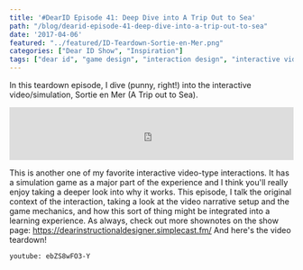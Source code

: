 ```yaml
---
title: '#DearID Episode 41: Deep Dive into A Trip Out to Sea'
path: "/blog/dearid-episode-41-deep-dive-into-a-trip-out-to-sea"
date: '2017-04-06'
featured: "../featured/ID-Teardown-Sortie-en-Mer.png"
categories: ["Dear ID Show", "Inspiration"]
tags: ["dear id", "game design", "interaction design", "interactive video", "teardown"]
---
```


In this teardown episode, I dive (punny, right!) into the interactive video/simulation, Sortie en Mer (A Trip out to Sea).

<iframe src="https://simplecast.com/e/59987?style=medium-light" width="100%" height="94px" frameborder="0" scrolling="no" seamless=""></iframe>

This is another one of my favorite interactive video-type interactions. It has a simulation game as a major part of the experience and I think you'll really enjoy taking a deeper look into why it works. This episode, I talk the original context of the interaction, taking a look at the video narrative setup and the game mechanics, and how this sort of thing might be integrated into a learning experience. As always, check out more shownotes on the show page: https://dearinstructionaldesigner.simplecast.fm/ And here's the video teardown!

`youtube: ebZS8wFO3-Y`
